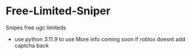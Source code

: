 # Free-Limited-Sniper
Snipes free ugc limiteds

- use python 3.11.9 to use
More info coming soon if roblox doesnt add captcha back
